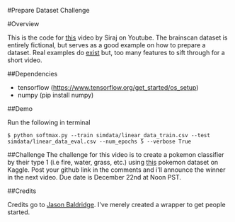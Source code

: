 #Prepare Dataset Challenge

#Overview

This is the code for [this](https://youtu.be/0xVqLJe9_CY) video by Siraj on Youtube. The brainscan dataset is entirely fictional, but serves as a good example on how to prepare a dataset. Real examples do [exist](https://openfmri.org/dataset/) but, too many features to sift through for a short video. 

##Dependencies

* tensorflow (https://www.tensorflow.org/get_started/os_setup)
* numpy (pip install numpy) 


##Demo

Run the following in terminal
```
$ python softmax.py --train simdata/linear_data_train.csv --test simdata/linear_data_eval.csv --num_epochs 5 --verbose True
```

##Challenge
The challenge for this video is to create a pokemon classifier by their type 1 (i.e fire, water, grass, etc.) using [this](https://www.kaggle.com/abcsds/pokemon) pokemon dataset on Kaggle. Post your github link in the comments and i'll announce the winner in the next video. Due date is December 22nd at Noon PST.

##Credits

Credits go to [Jason Baldridge](https://github.com/jasonbaldridge). I've merely created a wrapper to get people started.
